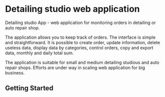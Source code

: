 # Detailing studio web application

Detailing studio App - web application for monitoring orders in detailing or auto repair shop.

The application allows you to keep track of orders. The interface is simple and straightforward. It is possible to create order, update information, delete useless data, display data by categories, control orders, copy and export data, monthly and daily total sum.

The application is suitable for small and medium detailing studious and auto repair shops. Efforts are under way in scaling web application for big business.

## Getting Started



